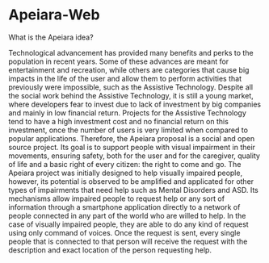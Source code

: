 # Apeiara-Web
What is the Apeiara idea?

Technological advancement has provided many benefits and perks to the
population in recent years. Some of these advances are meant for entertainment and
recreation, while others are categories that cause big impacts in the life of the user
and allow them to perform activities that previously were impossible, such as the
Assistive Technology. Despite all the social work behind the Assistive Technology, it
is still a young market, where developers fear to invest due to lack of investment by
big companies and mainly in low financial return. Projects for the Assistive
Technology tend to have a high investment cost and no financial return on this
investment, once the number of users is very limited when compared to popular
applications. Therefore, the Apeiara proposal is a social and open source project. Its goal is to support people with visual impairment in their movements, ensuring safety, both
for the user and for the caregiver, quality of life and a basic right of every citizen: the
right to come and go. 
The Apeiara project was initially designed to help visually impaired people, however, its potential is observed to be amplified and applicated for other types of impairments that need help such as Mental Disorders and ASD. Its mechanisms allow impaired people to request help or any sort of information through a smartphone application directly to a network of people connected in any part of the world who are willed to help. In the case of visually impaired people, they are able to do any kind of request using only command of voices. Once the request is sent, every single people that is connected to that person will receive the request with the description and exact location of the person requesting help.

